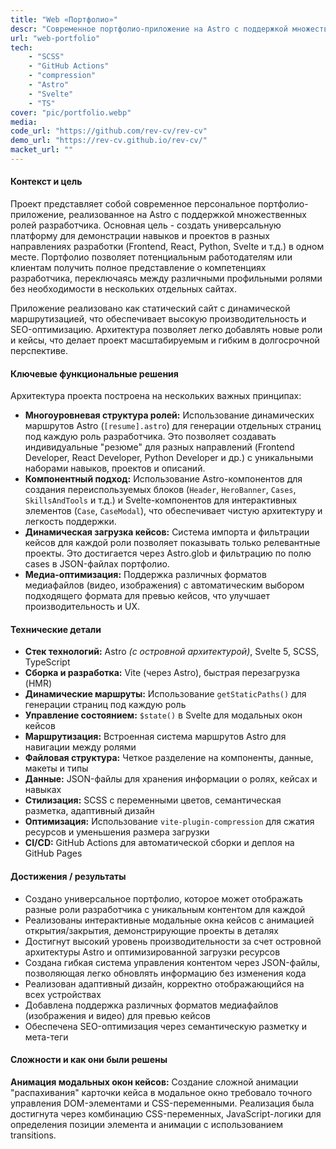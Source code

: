 ```yaml
---
title: "Web «Портфолио»"
descr: "Современное портфолио-приложение на Astro с поддержкой множественных ролей разработчика. Универсальная платформа для демонстрации навыков и проектов в разных направлениях разработки с интерактивными кейсами, адаптивным дизайном, GitHub Actions CI/CD и высокой производительностью за счет сжатия ресурсов."
url: "web-portfolio"
tech:
    - "SCSS"
    - "GitHub Actions"
    - "compression"
    - "Astro"
    - "Svelte"
    - "TS"
cover: "pic/portfolio.webp"
media:
code_url: "https://github.com/rev-cv/rev-cv"
demo_url: "https://rev-cv.github.io/rev-cv/"
macket_url: ""
---
```


#### Контекст и цель

Проект представляет собой современное персональное портфолио-приложение, реализованное на Astro с поддержкой множественных ролей разработчика. Основная цель - создать универсальную платформу для демонстрации навыков и проектов в разных направлениях разработки (Frontend, React, Python, Svelte и т.д.) в одном месте. Портфолио позволяет потенциальным работодателям или клиентам получить полное представление о компетенциях разработчика, переключаясь между различными профильными ролями без необходимости в нескольких отдельных сайтах.

Приложение реализовано как статический сайт с динамической маршрутизацией, что обеспечивает высокую производительность и SEO-оптимизацию. Архитектура позволяет легко добавлять новые роли и кейсы, что делает проект масштабируемым и гибким в долгосрочной перспективе.

#### Ключевые функциональные решения

Архитектура проекта построена на нескольких важных принципах:

- **Многоуровневая структура ролей:** Использование динамических маршрутов Astro (`[resume].astro`) для генерации отдельных страниц под каждую роль разработчика. Это позволяет создавать индивидуальные "резюме" для разных направлений (Frontend Developer, React Developer, Python Developer и др.) с уникальными наборами навыков, проектов и описаний.
- **Компонентный подход:** Использование Astro-компонентов для создания переиспользуемых блоков (`Header`, `HeroBanner`, `Cases`, `SkillsAndTools` и т.д.) и Svelte-компонентов для интерактивных элементов (`Case`, `CaseModal`), что обеспечивает чистую архитектуру и легкость поддержки.
- **Динамическая загрузка кейсов:** Система импорта и фильтрации кейсов для каждой роли позволяет показывать только релевантные проекты. Это достигается через Astro.glob и фильтрацию по полю cases в JSON-файлах портфолио.
- **Медиа-оптимизация:** Поддержка различных форматов медиафайлов (видео, изображения) с автоматическим выбором подходящего формата для превью кейсов, что улучшает производительность и UX.

#### Технические детали

- **Стек технологий:** Astro _(с островной архитектурой)_, Svelte 5, SCSS, TypeScript
- **Сборка и разработка:** Vite (через Astro), быстрая перезагрузка (HMR)
- **Динамические маршруты:** Использование `getStaticPaths()` для генерации страниц под каждую роль
- **Управление состоянием:** `$state()` в Svelte для модальных окон кейсов
- **Маршрутизация:** Встроенная система маршрутов Astro для навигации между ролями
- **Файловая структура:** Четкое разделение на компоненты, данные, макеты и типы
- **Данные:** JSON-файлы для хранения информации о ролях, кейсах и навыках
- **Стилизация:** SCSS с переменными цветов, семантическая разметка, адаптивный дизайн
- **Оптимизация:** Использование `vite-plugin-compression` для сжатия ресурсов и уменьшения размера загрузки
- **CI/CD:** GitHub Actions для автоматической сборки и деплоя на GitHub Pages

#### Достижения / результаты

- Создано универсальное портфолио, которое может отображать разные роли разработчика с уникальным контентом для каждой
- Реализованы интерактивные модальные окна кейсов с анимацией открытия/закрытия, демонстрирующие проекты в деталях
- Достигнут высокий уровень производительности за счет островной архитектуры Astro и оптимизированной загрузки ресурсов
- Создана гибкая система управления контентом через JSON-файлы, позволяющая легко обновлять информацию без изменения кода
- Реализован адаптивный дизайн, корректно отображающийся на всех устройствах
- Добавлена поддержка различных форматов медиафайлов (изображения и видео) для превью кейсов
- Обеспечена SEO-оптимизация через семантическую разметку и мета-теги

#### Сложности и как они были решены

**Анимация модальных окон кейсов:** Создание сложной анимации "распахивания" карточки кейса в модальное окно требовало точного управления DOM-элементами и CSS-переменными. Реализация была достигнута через комбинацию CSS-переменных, JavaScript-логики для определения позиции элемента и анимации с использованием transitions.
